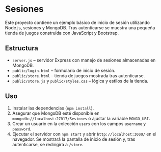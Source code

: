 # Sesiones

Este proyecto contiene un ejemplo básico de inicio de sesión utilizando Node.js, sesiones y MongoDB. Tras autenticarse se muestra una pequeña tienda de juegos construida con JavaScript y Bootstrap.

## Estructura

- `server.js` – servidor Express con manejo de sesiones almacenadas en MongoDB.
- `public/login.html` – formulario de inicio de sesión.
- `public/store.html` – tienda de juegos mostrada tras autenticarse.
- `public/store.js` y `public/styles.css` – lógica y estilos de la tienda.

## Uso

1. Instalar las dependencias (`npm install`).
2. Asegurar que MongoDB esté disponible en `mongodb://localhost:27017/Sesiones` o ajustar la variable `MONGO_URI`.
3. Crear un usuario en la colección `users` con los campos `username` y `password`.
4. Ejecutar el servidor con `npm start` y abrir `http://localhost:3000/` en el navegador. Se mostrará la pantalla de inicio de sesión y, tras autenticarse, se redirigirá a `/store`.

